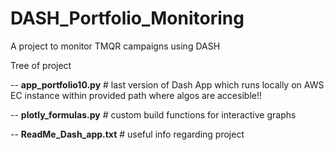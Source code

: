 # DASH_Portfolio_Monitoring
A project to monitor TMQR campaigns using DASH

Tree of project

--  __app_portfolio10.py__ # last version of Dash App which runs locally on AWS EC
 instance within provided path where algos are accesible!!
 
--  __plotly_formulas.py__ # custom build functions for interactive graphs

-- __ReadMe_Dash_app.txt__ # useful info regarding project
